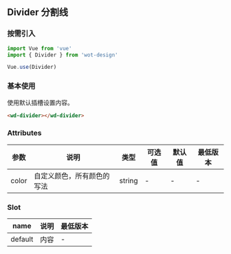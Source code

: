 ## Divider 分割线

### 按需引入

```javascript
import Vue from 'vue'
import { Divider } from 'wot-design'

Vue.use(Divider)
```

### 基本使用

使用默认插槽设置内容。

```html
<wd-divider></wd-divider>
```

### Attributes

| 参数 | 说明 | 类型 | 可选值 | 默认值 | 最低版本 |
|-----|------|-----|-------|-------|---------|
| color | 自定义颜色，所有颜色的写法 | string | - | - | - |

### Slot

| name | 说明 | 最低版本 |
|------|-----|---------|
| default | 内容 | - |
